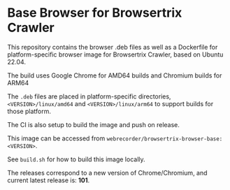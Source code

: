 # Base Browser for Browsertrix Crawler

This repository contains the browser .deb files as well as a Dockerfile for platform-specific browser image for Browsertrix Crawler, based on Ubuntu 22.04.

The build uses Google Chrome for AMD64 builds and Chromium builds for ARM64

The `.deb` files are placed in platform-specific directories, `<VERSION>/linux/amd64` and `<VERSION>/linux/arm64` to support
builds for those platform.

The CI is also setup to build the image and push on release.

This image can be accessed from `webrecorder/browsertrix-browser-base:<VERSION>`.

See `build.sh` for how to build this image locally.

The releases correspond to a new version of Chrome/Chromium, and current latest release is: **101**.

